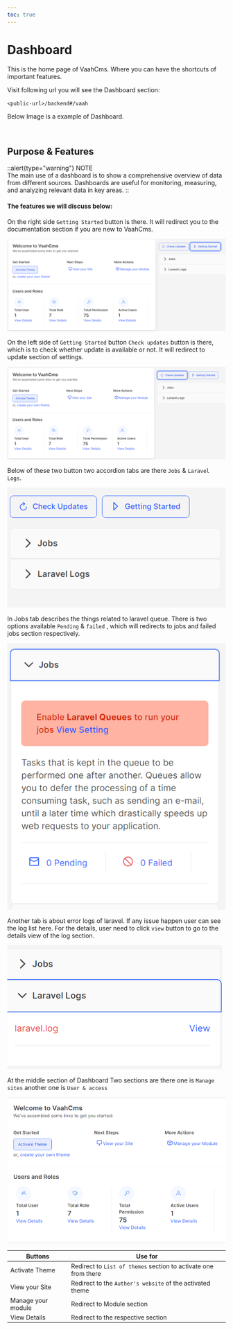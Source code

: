 ```yaml
---
toc: true
---
```

# Dashboard

[comment]: <> 

This is the home page of VaahCms. Where you can have the shortcuts of important features.


Visit following url you will see the Dashboard section:

```http request
<public-url>/backend#/vaah
```

Below Image is a example of Dashboard.

<img :src="/images/2.x-dashboard-1.png">

## Purpose & Features

::alert{type="warning"}
NOTE   
The main use of a dashboard is to show a comprehensive overview of data from different sources. 
Dashboards are useful for monitoring, measuring, and analyzing relevant data in key areas.
::

#### The features we will discuss below:

On the right side `Getting Started` button is there. It will redirect you to the documentation section if you are new to VaahCms.

<img src="/images/2.x-dashboard-2.png">

On the left side of `Getting Started` button `Check updates` button is there, which is to check whether update is available or not.
It will redirect to update section of settings.

<img src="/images/2.x-dashboard-3.png">

Below of these two button two accordion tabs are there `Jobs` & `Laravel Logs`.

<img src="/images/2.x-dashboard-4.png">

In Jobs tab describes the things related to laravel queue. There is two options 
available `Pending` & `failed` , which will redirects to jobs and failed jobs section respectively.

<img src="/images/2.x-dashboard-5.png">

Another tab is about error logs of laravel. If any issue happen user can see the log list here.
For the details, user need to click `view` button to go to the details view of the log section.

<img src="/images/2.x-dashboard-6.png">

At the middle section of Dashboard Two sections are there one is `Manage sites`
another one is `User & access`

<img src="/images/2.x-dashboard-7.png">

| Buttons            | Use for         |
| -----------------  | --------------- |
| Activate Theme     | Redirect to `List of themes` section to activate one from there |
| View your Site     | Redirect to the `Auther's website` of the activated theme       |
| Manage your module | Redirect to Module section         |
| View Details       | Redirect to the respective section |